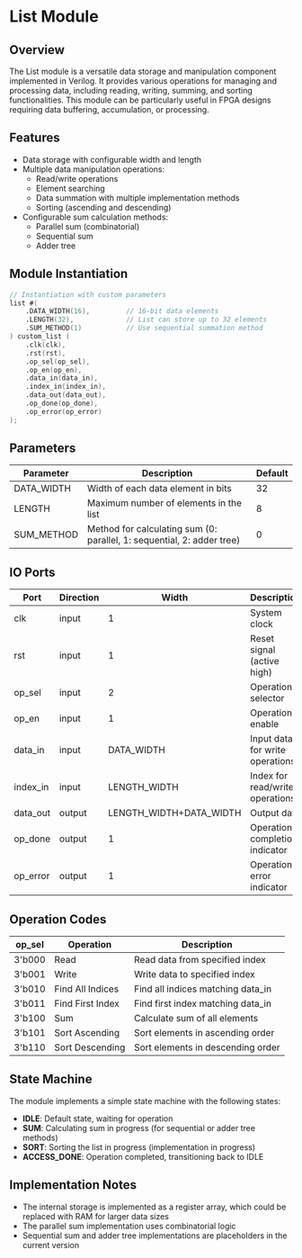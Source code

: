 # List Module

## Overview
The List module is a versatile data storage and manipulation component implemented in Verilog. It provides various operations for managing and processing data, including reading, writing, summing, and sorting functionalities. This module can be particularly useful in FPGA designs requiring data buffering, accumulation, or processing.

## Features
- Data storage with configurable width and length
- Multiple data manipulation operations:
  - Read/write operations
  - Element searching
  - Data summation with multiple implementation methods
  - Sorting (ascending and descending)
- Configurable sum calculation methods:
  - Parallel sum (combinatorial)
  - Sequential sum
  - Adder tree
    
## Module Instantiation
``` verilog
// Instantiation with custom parameters
list #(
    .DATA_WIDTH(16),         // 16-bit data elements
    .LENGTH(32),             // List can store up to 32 elements
    .SUM_METHOD(1)           // Use sequential summation method
) custom_list (
    .clk(clk),
    .rst(rst),
    .op_sel(op_sel),
    .op_en(op_en),
    .data_in(data_in),
    .index_in(index_in),
    .data_out(data_out),
    .op_done(op_done),
    .op_error(op_error)
);
```

## Parameters

| Parameter    | Description                                      | Default |
|--------------|--------------------------------------------------|---------|
| DATA_WIDTH   | Width of each data element in bits               | 32      |
| LENGTH       | Maximum number of elements in the list           | 8       |
| SUM_METHOD   | Method for calculating sum (0: parallel, 1: sequential, 2: adder tree) | 0 |

## IO Ports

| Port      | Direction | Width                         | Description                               |
|-----------|-----------|-------------------------------|-------------------------------------------|
| clk       | input     | 1                             | System clock                              |
| rst       | input     | 1                             | Reset signal (active high)                |
| op_sel    | input     | 2                             | Operation selector                        |
| op_en     | input     | 1                             | Operation enable                          |
| data_in   | input     | DATA_WIDTH                    | Input data for write operations           |
| index_in  | input     | LENGTH_WIDTH                  | Index for read/write operations           |
| data_out  | output    | LENGTH_WIDTH+DATA_WIDTH       | Output data                               |
| op_done   | output    | 1                             | Operation completion indicator            |
| op_error  | output    | 1                             | Operation error indicator                 |

## Operation Codes

| op_sel | Operation           | Description                              |
|--------|---------------------|------------------------------------------|
| 3'b000 | Read                | Read data from specified index           |
| 3'b001 | Write               | Write data to specified index            |
| 3'b010 | Find All Indices    | Find all indices matching data_in        |
| 3'b011 | Find First Index    | Find first index matching data_in        |
| 3'b100 | Sum                 | Calculate sum of all elements            |
| 3'b101 | Sort Ascending      | Sort elements in ascending order         |
| 3'b110 | Sort Descending     | Sort elements in descending order        |

## State Machine
The module implements a simple state machine with the following states:
- **IDLE**: Default state, waiting for operation
- **SUM**: Calculating sum in progress (for sequential or adder tree methods)
- **SORT**: Sorting the list in progress (implementation in progress)
- **ACCESS_DONE**: Operation completed, transitioning back to IDLE

## Implementation Notes
- The internal storage is implemented as a register array, which could be replaced with RAM for larger data sizes
- The parallel sum implementation uses combinatorial logic
- Sequential sum and adder tree implementations are placeholders in the current version
